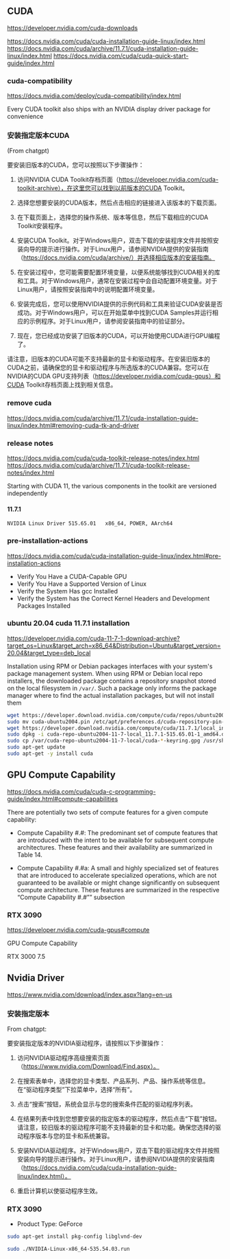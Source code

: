 
## CUDA

<https://developer.nvidia.com/cuda-downloads>

<https://docs.nvidia.com/cuda/cuda-installation-guide-linux/index.html>
<https://docs.nvidia.com/cuda/archive/11.7.1/cuda-installation-guide-linux/index.html>
<https://docs.nvidia.com/cuda/cuda-quick-start-guide/index.html>

### cuda-compatibility

<https://docs.nvidia.com/deploy/cuda-compatibility/index.html>

Every CUDA toolkit also ships with an NVIDIA display driver package for convenience

### 安装指定版本CUDA

(From chatgpt)

要安装旧版本的CUDA，您可以按照以下步骤操作：

1. 访问NVIDIA CUDA Toolkit存档页面（https://developer.nvidia.com/cuda-toolkit-archive），在这里您可以找到以前版本的CUDA Toolkit。

2. 选择您想要安装的CUDA版本，然后点击相应的链接进入该版本的下载页面。

3. 在下载页面上，选择您的操作系统、版本等信息，然后下载相应的CUDA Toolkit安装程序。

4. 安装CUDA Toolkit。对于Windows用户，双击下载的安装程序文件并按照安装向导的提示进行操作。对于Linux用户，请参阅NVIDIA提供的安装指南（https://docs.nvidia.com/cuda/archive/）并选择相应版本的安装指南。

5. 在安装过程中，您可能需要配置环境变量，以便系统能够找到CUDA相关的库和工具。对于Windows用户，通常在安装过程中会自动配置环境变量。对于Linux用户，请按照安装指南中的说明配置环境变量。

6. 安装完成后，您可以使用NVIDIA提供的示例代码和工具来验证CUDA安装是否成功。对于Windows用户，可以在开始菜单中找到CUDA Samples并运行相应的示例程序。对于Linux用户，请参阅安装指南中的验证部分。

7. 现在，您已经成功安装了旧版本的CUDA，可以开始使用CUDA进行GPU编程了。

请注意，旧版本的CUDA可能不支持最新的显卡和驱动程序。在安装旧版本的CUDA之前，请确保您的显卡和驱动程序与所选版本的CUDA兼容。您可以在NVIDIA的CUDA GPU支持列表（https://developer.nvidia.com/cuda-gpus）和CUDA Toolkit存档页面上找到相关信息。

### remove cuda

<https://docs.nvidia.com/cuda/archive/11.7.1/cuda-installation-guide-linux/index.html#removing-cuda-tk-and-driver>

### release notes

<https://docs.nvidia.com/cuda/cuda-toolkit-release-notes/index.html>
<https://docs.nvidia.com/cuda/archive/11.7.1/cuda-toolkit-release-notes/index.html>

Starting with CUDA 11, the various components in the toolkit are versioned independently

#### 11.7.1

```
NVIDIA Linux Driver	515.65.01	x86_64, POWER, AArch64
```

### pre-installation-actions

<https://docs.nvidia.com/cuda/cuda-installation-guide-linux/index.html#pre-installation-actions>

- Verify You Have a CUDA-Capable GPU
- Verify You Have a Supported Version of Linux
- Verify the System Has gcc Installed
- Verify the System has the Correct Kernel Headers and Development Packages Installed

### ubuntu 20.04 cuda 11.7.1 installation

<https://developer.nvidia.com/cuda-11-7-1-download-archive?target_os=Linux&target_arch=x86_64&Distribution=Ubuntu&target_version=20.04&target_type=deb_local>

Installation using RPM or Debian packages interfaces with your system's package management system. When using RPM or Debian local repo installers, the downloaded package contains a repository snapshot stored on the local filesystem in `/var/`. Such a package only informs the package manager where to find the actual installation packages, but will not install them

```bash
wget https://developer.download.nvidia.com/compute/cuda/repos/ubuntu2004/x86_64/cuda-ubuntu2004.pin
sudo mv cuda-ubuntu2004.pin /etc/apt/preferences.d/cuda-repository-pin-600
wget https://developer.download.nvidia.com/compute/cuda/11.7.1/local_installers/cuda-repo-ubuntu2004-11-7-local_11.7.1-515.65.01-1_amd64.deb
sudo dpkg -i cuda-repo-ubuntu2004-11-7-local_11.7.1-515.65.01-1_amd64.deb
sudo cp /var/cuda-repo-ubuntu2004-11-7-local/cuda-*-keyring.gpg /usr/share/keyrings/
sudo apt-get update
sudo apt-get -y install cuda
```

## GPU Compute Capability

<https://docs.nvidia.com/cuda/cuda-c-programming-guide/index.html#compute-capabilities>

There are potentially two sets of compute features for a given compute capability:

- Compute Capability #.#: The predominant set of compute features that are introduced with the intent to be available for subsequent compute architectures. These features and their availability are summarized in Table 14.

- Compute Capability #.#a: A small and highly specialized set of features that are introduced to accelerate specialized operations, which are not guaranteed to be available or might change significantly on subsequent compute architecture. These features are summarized in the respective “Compute Capability #.#”” subsection

### RTX 3090

<https://developer.nvidia.com/cuda-gpus#compute>

GPU	Compute Capability

RTX 3000	7.5

## Nvidia Driver

<https://www.nvidia.com/download/index.aspx?lang=en-us>

### 安装指定版本

From chatgpt:

要安装指定版本的NVIDIA驱动程序，请按照以下步骤操作：

1. 访问NVIDIA驱动程序高级搜索页面（https://www.nvidia.com/Download/Find.aspx）。

2. 在搜索表单中，选择您的显卡类型、产品系列、产品、操作系统等信息。在“驱动程序类型”下拉菜单中，选择“所有”。

3. 点击“搜索”按钮，系统会显示与您的搜索条件匹配的驱动程序列表。

4. 在结果列表中找到您想要安装的指定版本的驱动程序，然后点击“下载”按钮。请注意，较旧版本的驱动程序可能不支持最新的显卡和功能。确保您选择的驱动程序版本与您的显卡和系统兼容。

5. 安装NVIDIA驱动程序。对于Windows用户，双击下载的驱动程序文件并按照安装向导的提示进行操作。对于Linux用户，请参阅NVIDIA提供的安装指南（https://docs.nvidia.com/cuda/cuda-installation-guide-linux/index.html）。

6. 重启计算机以使驱动程序生效。

### RTX 3090

- Product Type: GeForce

```bash
sudo apt-get install pkg-config libglvnd-dev

sudo ./NVIDIA-Linux-x86_64-535.54.03.run
```
